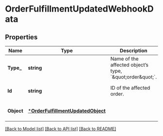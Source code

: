 # OrderFulfillmentUpdatedWebhookData

## Properties
Name | Type | Description | Notes
------------ | ------------- | ------------- | -------------
**Type_** | **string** | Name of the affected object’s type, &#x60;\&quot;order\&quot;&#x60;. | [optional] [default to null]
**Id** | **string** | ID of the affected order. | [optional] [default to null]
**Object** | [***OrderFulfillmentUpdatedObject**](OrderFulfillmentUpdatedObject.md) |  | [optional] [default to null]

[[Back to Model list]](../README.md#documentation-for-models) [[Back to API list]](../README.md#documentation-for-api-endpoints) [[Back to README]](../README.md)

